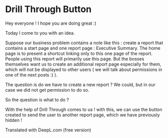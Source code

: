 # Drill Through Button

Hey everyone !
I hope you are doing great :)

Today I come to you with an idea. 

Suppose our business problem contains a note like this :
create a report that contains a start page and one report page : Executive Summary. The home page is to present a shortcut linking only to this one page of the report. 
People using this report will primarily use this page. But the bosses themselves want us to create an additional report page especially for them, which will not be displayed to other users ( we will talk about permissions in one of the next posts :) ). 

The question is do we have to create a new report ? 
We could, but in our case we did not get permission to do so.

So the question is what to do ? 

With the help of Drill Through comes to us !
with this, we can use the button created to send the user to another report page, which we have previously hidden !

Translated with DeepL.com (free version)
